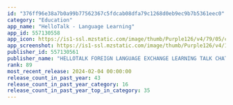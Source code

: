 ```yaml
---
id: "376ff96e38a7b0a99b77562367c5fdcab08dfa79c1268d0eb9ec9b7b5361eec0"
category: "Education"
app_name: "HelloTalk - Language Learning"
app_id: 557130558
app_icon: https://is1-ssl.mzstatic.com/image/thumb/Purple126/v4/79/05/cf/7905cf9f-b25b-7b99-cd8c-f5e8a5dbc6a9/AppIcon-1x_U007emarketing-0-4-0-85-220.png/1024x1024bb.png
app_screenshot: https://is1-ssl.mzstatic.com/image/thumb/Purple126/v4/10/1c/23/101c23ed-4f57-94d1-50a9-02ee70f62ec9/785f7d12-63cf-441f-880c-9a4c671b2fff_1.png/1242x2688bb.png
publisher_id: 557130561
publisher_name: "HELLOTALK FOREIGN LANGUAGE EXCHANGE LEARNING TALK CHAT APP"
rank: 89
most_recent_release: 2024-02-04 00:00:00
release_count_in_past_year: 43
release_count_in_past_year_category: 16
release_count_in_past_year_top_in_category: 35
---
```

